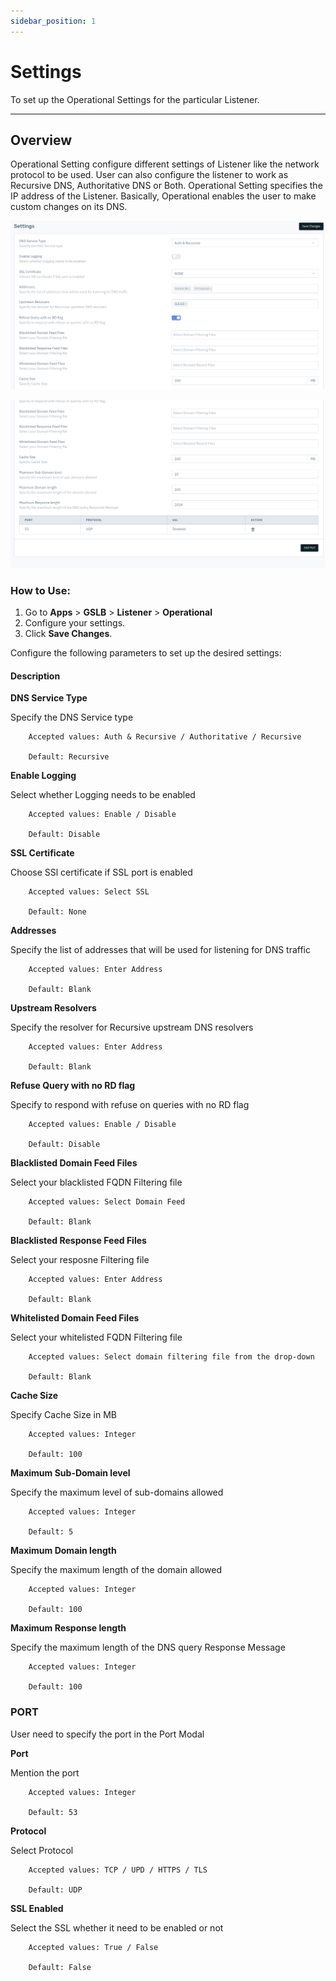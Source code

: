 ```yaml
---
sidebar_position: 1
---
```


# Settings

To set up the Operational Settings for the particular Listener.

---

## Overview

Operational Setting configure different settings of Listener like the network protocol to be used. User can also configure the listener to work as Recursive DNS, Authoritative DNS or Both. Operational Setting specifies the IP address of the Listener. Basically, Operational enables the user to make custom changes on its DNS.

![operational-config](/img/gslb/v8/gslb-settings.png)

![operational-config-port](/img/gslb/v8/gslb-settings-2.png)

### How to Use:
1. Go to  **Apps** > **GSLB** > **Listener** > **Operational**
2. Configure your settings.
3. Click **Save Changes**.

Configure the following parameters to set up the desired settings:

#### Description

**DNS Service Type**    

Specify the DNS Service type

```
    Accepted values: Auth & Recursive / Authoritative / Recursive

    Default: Recursive
```


**Enable Logging**  

Select whether Logging needs to be enabled 

```
    Accepted values: Enable / Disable

    Default: Disable
```


**SSL Certificate**  

Choose SSl certificate if SSL port is enabled  

```
    Accepted values: Select SSL

    Default: None 
```


**Addresses**  

Specify the list of addresses that will be used for listening for DNS traffic

```
    Accepted values: Enter Address

    Default: Blank
```


**Upstream Resolvers**  

Specify the resolver for Recursive upstream DNS resolvers

```
    Accepted values: Enter Address

    Default: Blank 
```


**Refuse Query with no RD flag**  

Specify to respond with refuse on queries with no RD flag 

```
    Accepted values: Enable / Disable

    Default: Disable
```


**Blacklisted Domain Feed Files**  

Select your blacklisted FQDN Filtering file

```
    Accepted values: Select Domain Feed

    Default: Blank
```


**Blacklisted Response Feed Files**  

Select your resposne Filtering file

```
    Accepted values: Enter Address

    Default: Blank 
```


**Whitelisted Domain Feed Files**  

Select your whitelisted FQDN Filtering file

```
    Accepted values: Select domain filtering file from the drop-down

    Default: Blank
```


**Cache Size**  

Specify Cache Size in MB

```
    Accepted values: Integer

    Default: 100
```

**Maximum Sub-Domain level**  

Specify the maximum level of sub-domains allowed

```
    Accepted values: Integer

    Default: 5 
```


**Maximum Domain length**  

Specify the maximum length of the domain allowed

```
    Accepted values: Integer

    Default: 100
```


**Maximum Response length**  

Specify the maximum length of the DNS query Response Message


```
    Accepted values: Integer

    Default: 100
```


### PORT

User need to specify the port in the Port Modal



**Port**  

Mention the port

```
    Accepted values: Integer

    Default: 53
```


**Protocol**  

Select Protocol

```
    Accepted values: TCP / UPD / HTTPS / TLS

    Default: UDP
```


**SSL Enabled**  

Select the SSL whether it need to be enabled or not

```
    Accepted values: True / False

    Default: False
```

